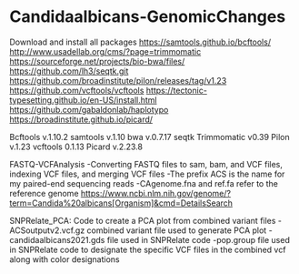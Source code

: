 # Candidaalbicans-GenomicChanges

Download and install all packages
https://samtools.github.io/bcftools/
http://www.usadellab.org/cms/?page=trimmomatic
https://sourceforge.net/projects/bio-bwa/files/
https://github.com/lh3/seqtk.git
https://github.com/broadinstitute/pilon/releases/tag/v1.23
https://github.com/vcftools/vcftools
https://tectonic-typesetting.github.io/en-US/install.html 
https://github.com/gabaldonlab/haplotypo 
https://broadinstitute.github.io/picard/

Bcftools v.1.10.2
samtools v.1.10
bwa v.0.7.17
seqtk
Trimmomatic v0.39
Pilon v.1.23
vcftools 0.1.13
Picard v.2.23.8

FASTQ-VCFAnalysis
  -Converting FASTQ files to sam, bam, and VCF files, indexing VCF files, and merging VCF files 
  -The prefix ACS is the name for my paired-end sequencing reads 
  -CAgenome.fna and ref.fa refer to the reference genome https://www.ncbi.nlm.nih.gov/genome/?term=Candida%20albicans[Organism]&cmd=DetailsSearch
  

SNPRelate_PCA: Code to create a PCA plot from combined variant files 
  -ACSoutputv2.vcf.gz combined variant file used to generate PCA plot
  -candidaalbicans2021.gds file used in SNPRelate code 
  -pop.group file used in SNPRelate code to designate the specific VCF files in the combined vcf along with color designations
  
